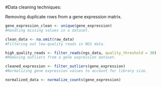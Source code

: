 #Data cleaning techniques:<br />

Removing duplicate rows from a gene expression matrix.

```R
gene_expression_clean <- unique(gene_expression)
#Handling missing values in a dataset.
```
```R
clean_data <- na.omit(raw_data)
#Filtering out low-quality reads in NGS data.
```
```R
high_quality_reads <- filter_reads(ngs_data, quality_threshold = 30)
#Removing outliers from a gene expression dataset.
```
```R
cleaned_expression <- filter_outliers(gene_expression)
#Normalizing gene expression values to account for library size.
```
```R
normalized_data <- normalize_counts(gene_expression)
```

